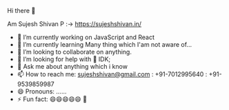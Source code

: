 Hi there 👋

Am Sujesh Shivan P :->
https://sujeshshivan.in/

- 🔭 I’m currently working on JavaScript and React
- 🌱 I’m currently learning Many thing which I'am not aware of...
- 👯 I’m looking to collaborate on anything.
- 🤔 I’m looking for help with 🤔 IDK;
- 💬 Ask me about anything which i know
- 📫 How to reach me: sujeshshivan@gmail.com : +91-7012995640 : +91-9539859987
- 😄 Pronouns: ......
- ⚡ Fun fact: 😄😄😄😄😄 🍻
